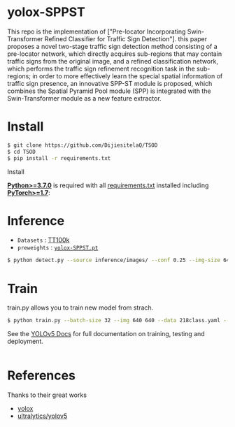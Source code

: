 # yolox-SPPST
This repo is the implementation of ["Pre-locator Incorporating Swin-Transformer Refined Classifier for Traffic Sign Detection"].
this paper proposes a novel two-stage traffic sign detection method consisting of a pre-locator network, which directly acquires sub-regions that may contain traffic signs from the original image, and a refined classification network, which performs the traffic sign refinement recognition task in the sub-regions; in order to more effectively learn the special spatial information of traffic sign presence, an innovative SPP-ST module is proposed, which combines the Spatial Pyramid Pool module (SPP) is integrated with the Swin-Transformer module as a new feature extractor.

# Install
```bash
$ git clone https://github.com/DijiesitelaQ/TSOD
$ cd TSOD
$ pip install -r requirements.txt
```
<summary>Install</summary>

[**Python>=3.7.0**](https://www.python.org/) is required with all
[requirements.txt](https://github.com/ultralytics/yolov5/blob/master/requirements.txt) installed including
[**PyTorch>=1.7**](https://pytorch.org/get-started/locally/):
<!-- $ sudo apt update && apt install -y libgl1-mesa-glx libsm6 libxext6 libxrender-dev -->
# Inference

* `Datasets` : [TT100k](http://cg.cs.tsinghua.edu.cn/traffic-sign/)
* `preweights` : [`yolox-SPPST.pt`](https://github.com/DijiesitelaQ/TSOD/weights/yolox-sppst.pt)


```bash
$ python detect.py --source inference/images/ --conf 0.25 --img-size 640 

```
# Train
train.py allows you to train new model from strach.
```bash
$ python train.py --batch-size 32 --img 640 640 --data 218class.yaml --cfg yolox-sppst.yaml --weights weights/yolox-sppst.pt --device 0  --hyp hyp.scratch.yolox --epochs 300

```
See the [YOLOv5 Docs](https://docs.ultralytics.com) for full documentation on training, testing and deployment.
```
```

# References
Thanks to their great works
* [yolox](https://github.com/Megvii-BaseDetection/YOLOX)
* [ultralytics/yolov5](https://github.com/ultralytics/yolov5)
